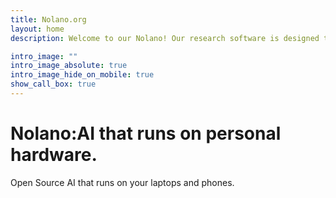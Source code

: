 ```yaml
---
title: Nolano.org
layout: home
description: Welcome to our Nolano! Our research software is designed to help you reply to emails quickly and professionally, talk with webpages (including pdfs), correct your grammar, paraphrase sentence and more. We are currently working on a new version of our software that will be available soon. Stay tuned for updates!

intro_image: ""
intro_image_absolute: true
intro_image_hide_on_mobile: true
show_call_box: true
---
```


# Nolano:AI that runs on personal hardware.
Open Source AI that runs on your laptops and phones.